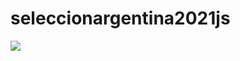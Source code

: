 # seleccionargentina2021js

![](https://github.com/martinhasenbalg/seleccionargentina2021js/blob/master/gif%20(1).gif)
